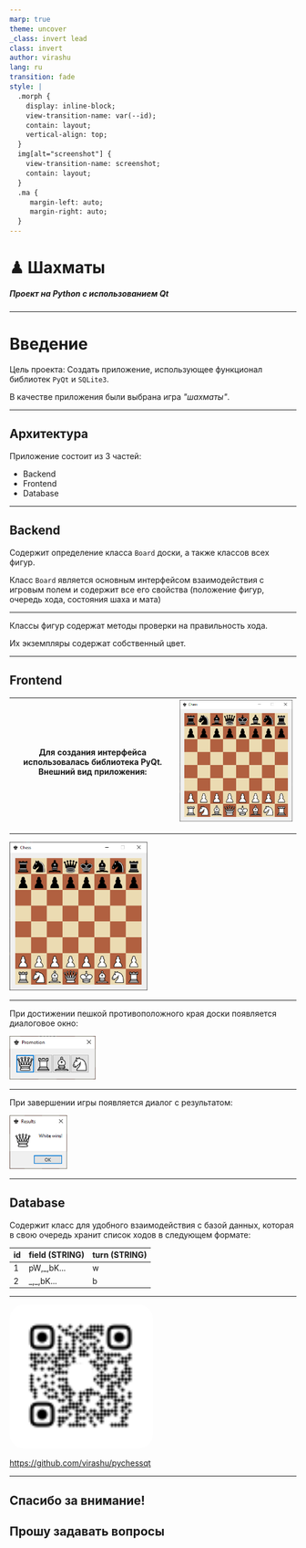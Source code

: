 ```yaml
---
marp: true
theme: uncover
_class: invert lead
class: invert
author: virashu
lang: ru
transition: fade
style: |
  .morph {
    display: inline-block;
    view-transition-name: var(--id);
    contain: layout;
    vertical-align: top;
  }
  img[alt="screenshot"] {
    view-transition-name: screenshot;
    contain: layout;
  }
  .ma {
     margin-left: auto;
     margin-right: auto;
  }
---
```

<!-- _footer: 2023 Сёмин В. -->

# ♟ Шахматы

##### Проект на Python с использованием Qt

---

# Введение

Цель проекта: Создать приложение, использующее функционал библиотек `PyQt` и `SQLite3`.

В качестве приложения были выбрана игра *"шахматы"*.

---

## Архитектура

Приложение состоит из 3 частей:
- <span class="morph" style="--id: hBackend;">Backend</span>
- <span class="morph" style="--id: hFrontend;">Frontend</span>
- Database

---

## <span class="morph" style="--id: hBackend;">Backend</span>

Содержит определение класса `Board` доски, а также классов всех фигур.

Класс `Board` является основным интерфейсом взаимодействия с игровым полем и содержит
все его свойства (положение фигур, очередь хода, состояния шаха и мата)

---
<!-- header: Backend -->

Классы фигур содержат методы проверки на правильность хода.

Их экземпляры содержат собственный цвет.

---
<!-- header: "" -->
## <span class="morph" style="--id: hFrontend;">Frontend</span>



| Для создания интерфейса использовалась библиотека PyQt.<br>Внешний вид приложения: | ![screenshot](media/screenshot.png) |
|-|-|

---

<!-- header: Frontend -->
<!-- _footer: Интерфейс -->

<img alt="screenshot" src="media/screenshot.png" style="width: 48%;" class="ma">

---

<span class="morph" style="--id: dText;">При достижении пешкой противоположного края доски появляется диалоговое окно:</span>

<img alt="dialog" src="media/promotion.png" style="width: 30%;" class="ma">

---

<span class="morph" style="--id: dText;">При завершении игры появляется диалог с результатом:</span>

<img alt="dialog" src="media/result.png" class="ma" style="width: 20%;">


---
<!-- header: "" -->
## Database

Содержит класс для удобного взаимодействия с базой данных, которая в свою очередь
хранит список ходов в следующем формате:

|id|field (STRING)|turn (STRING)|
|-|-|-|
|1|pW,_,bK...|w|
|2|\_,_,bK...|b|

---

<img src="media/qr.svg" style="width: 50%; background: white; border-radius: 10%;" class="ma">

https://github.com/virashu/pychessqt

---

## Спасибо за внимание!

## Прошу задавать вопросы
